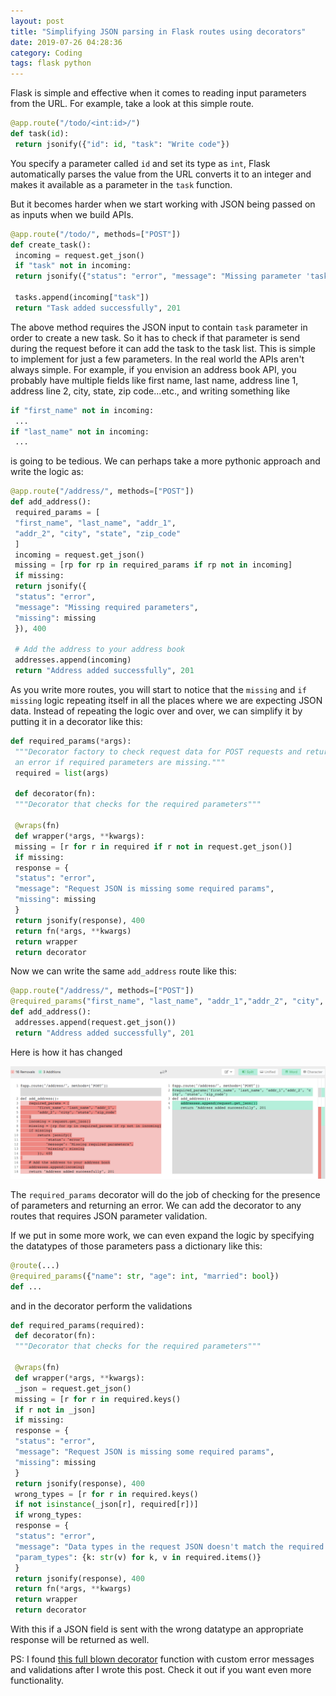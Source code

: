 ```yaml
---
layout: post
title: "Simplifying JSON parsing in Flask routes using decorators"
date: 2019-07-26 04:28:36
category: Coding
tags: flask python
---
```

Flask is simple and effective when it comes to reading input parameters from the URL. For example, take a look at this simple route.

```python
@app.route("/todo/<int:id>/")
def task(id):
 return jsonify({"id": id, "task": "Write code"})
```

You specify a parameter called `id` and set its type as `int`, Flask automatically parses the value from the URL converts it to an integer and makes it available as a parameter in the `task` function.

But it becomes harder when we start working with JSON being passed on as inputs when we build APIs.

```python
@app.route("/todo/", methods=["POST"])
def create_task():
 incoming = request.get_json()
 if "task" not in incoming:
 return jsonify({"status": "error", "message": "Missing parameter 'task'"}), 400

 tasks.append(incoming["task"])
 return "Task added successfully", 201
```

The above method requires the JSON input to contain `task` parameter in order to create a new task. So it has to check if that parameter is send during the request before it can add the task to the task list. This is simple to implement for just a few parameters. In the real world the APIs aren't always simple. For example, if you envision an address book API, you probably have multiple fields like first name, last name, address line 1, address line 2, city, state, zip code...etc., and writing something like

```python
if "first_name" not in incoming:
 ...
if "last_name" not in incoming:
 ...
```

is going to be tedious. We can perhaps take a more pythonic approach and write the logic as:

```python
@app.route("/address/", methods=["POST"])
def add_address():
 required_params = [
 "first_name", "last_name", "addr_1", 
 "addr_2", "city", "state", "zip_code"
 ]
 incoming = request.get_json()
 missing = [rp for rp in required_params if rp not in incoming]
 if missing:
 return jsonify({
 "status": "error",
 "message": "Missing required parameters",
 "missing": missing
 }), 400

 # Add the address to your address book
 addresses.append(incoming)
 return "Address added successfully", 201
```

As you write more routes, you will start to notice that the `missing` and `if missing` logic repeating itself in all the places where we are expecting JSON data. Instead of repeating the logic over and over, we can simplify it by putting it in a decorator like this:

```python
def required_params(*args):
 """Decorator factory to check request data for POST requests and return
 an error if required parameters are missing."""
 required = list(args)

 def decorator(fn):
 """Decorator that checks for the required parameters"""

 @wraps(fn)
 def wrapper(*args, **kwargs):
 missing = [r for r in required if r not in request.get_json()]
 if missing:
 response = {
 "status": "error",
 "message": "Request JSON is missing some required params",
 "missing": missing
 }
 return jsonify(response), 400
 return fn(*args, **kwargs)
 return wrapper
 return decorator
```

Now we can write the same `add_address` route like this:

```python
@app.route("/address/", methods=["POST"])
@required_params("first_name", "last_name", "addr_1","addr_2", "city", "state", "zip_code")
def add_address():
 addresses.append(request.get_json())
 return "Address added successfully", 201
```

Here is how it has changed

![json_decorator_diff](/img/wp-content/uploads/2019/07/json_decorator_diff.png)

The `required_params` decorator will do the job of checking for the presence of parameters and returning an error. We can add the decorator to any routes that requires JSON parameter validation.

If we put in some more work, we can even expand the logic by specifying the datatypes of those parameters pass a dictionary like this:

```python
@route(...)
@required_params({"name": str, "age": int, "married": bool})
def ...
```

and in the decorator perform the validations

```python
def required_params(required):
 def decorator(fn):
 """Decorator that checks for the required parameters"""

 @wraps(fn)
 def wrapper(*args, **kwargs):
 _json = request.get_json()
 missing = [r for r in required.keys()
 if r not in _json]
 if missing:
 response = {
 "status": "error",
 "message": "Request JSON is missing some required params",
 "missing": missing
 }
 return jsonify(response), 400
 wrong_types = [r for r in required.keys()
 if not isinstance(_json[r], required[r])]
 if wrong_types:
 response = {
 "status": "error",
 "message": "Data types in the request JSON doesn't match the required format",
 "param_types": {k: str(v) for k, v in required.items()}
 }
 return jsonify(response), 400
 return fn(*args, **kwargs)
 return wrapper
 return decorator
```

With this if a JSON field is sent with the wrong datatype an appropriate response will be returned as well.

PS: I found [this full blown decorator](https://gist.github.com/corbinbs/3791168) function with custom error messages and validations after I wrote this post. Check it out if you want even more functionality.
